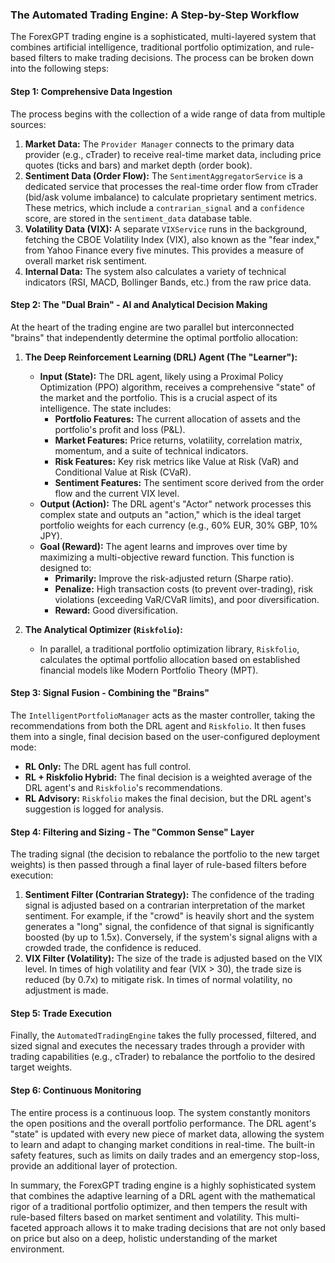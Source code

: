 ### The Automated Trading Engine: A Step-by-Step Workflow

The ForexGPT trading engine is a sophisticated, multi-layered system that combines artificial intelligence, traditional portfolio optimization, and rule-based filters to make trading decisions. The process can be broken down into the following steps:

#### Step 1: Comprehensive Data Ingestion

The process begins with the collection of a wide range of data from multiple sources:

1.  **Market Data:** The `Provider Manager` connects to the primary data provider (e.g., cTrader) to receive real-time market data, including price quotes (ticks and bars) and market depth (order book).
2.  **Sentiment Data (Order Flow):** The `SentimentAggregatorService` is a dedicated service that processes the real-time order flow from cTrader (bid/ask volume imbalance) to calculate proprietary sentiment metrics. These metrics, which include a `contrarian_signal` and a `confidence` score, are stored in the `sentiment_data` database table.
3.  **Volatility Data (VIX):** A separate `VIXService` runs in the background, fetching the CBOE Volatility Index (VIX), also known as the "fear index," from Yahoo Finance every five minutes. This provides a measure of overall market risk sentiment.
4.  **Internal Data:** The system also calculates a variety of technical indicators (RSI, MACD, Bollinger Bands, etc.) from the raw price data.

#### Step 2: The "Dual Brain" - AI and Analytical Decision Making

At the heart of the trading engine are two parallel but interconnected "brains" that independently determine the optimal portfolio allocation:

1.  **The Deep Reinforcement Learning (DRL) Agent (The "Learner"):**
    *   **Input (State):** The DRL agent, likely using a Proximal Policy Optimization (PPO) algorithm, receives a comprehensive "state" of the market and the portfolio. This is a crucial aspect of its intelligence. The state includes:
        *   **Portfolio Features:** The current allocation of assets and the portfolio's profit and loss (P&L).
        *   **Market Features:** Price returns, volatility, correlation matrix, momentum, and a suite of technical indicators.
        *   **Risk Features:** Key risk metrics like Value at Risk (VaR) and Conditional Value at Risk (CVaR).
        *   **Sentiment Features:** The sentiment score derived from the order flow and the current VIX level.
    *   **Output (Action):** The DRL agent's "Actor" network processes this complex state and outputs an "action," which is the ideal target portfolio weights for each currency (e.g., 60% EUR, 30% GBP, 10% JPY).
    *   **Goal (Reward):** The agent learns and improves over time by maximizing a multi-objective reward function. This function is designed to:
        *   **Primarily:** Improve the risk-adjusted return (Sharpe ratio).
        *   **Penalize:** High transaction costs (to prevent over-trading), risk violations (exceeding VaR/CVaR limits), and poor diversification.
        *   **Reward:** Good diversification.

2.  **The Analytical Optimizer (`Riskfolio`):**
    *   In parallel, a traditional portfolio optimization library, `Riskfolio`, calculates the optimal portfolio allocation based on established financial models like Modern Portfolio Theory (MPT).

#### Step 3: Signal Fusion - Combining the "Brains"

The `IntelligentPortfolioManager` acts as the master controller, taking the recommendations from both the DRL agent and `Riskfolio`. It then fuses them into a single, final decision based on the user-configured deployment mode:

*   **RL Only:** The DRL agent has full control.
*   **RL + Riskfolio Hybrid:** The final decision is a weighted average of the DRL agent's and `Riskfolio`'s recommendations.
*   **RL Advisory:** `Riskfolio` makes the final decision, but the DRL agent's suggestion is logged for analysis.

#### Step 4: Filtering and Sizing - The "Common Sense" Layer

The trading signal (the decision to rebalance the portfolio to the new target weights) is then passed through a final layer of rule-based filters before execution:

1.  **Sentiment Filter (Contrarian Strategy):** The confidence of the trading signal is adjusted based on a contrarian interpretation of the market sentiment. For example, if the "crowd" is heavily short and the system generates a "long" signal, the confidence of that signal is significantly boosted (by up to 1.5x). Conversely, if the system's signal aligns with a crowded trade, the confidence is reduced.
2.  **VIX Filter (Volatility):** The size of the trade is adjusted based on the VIX level. In times of high volatility and fear (VIX > 30), the trade size is reduced (by 0.7x) to mitigate risk. In times of normal volatility, no adjustment is made.

#### Step 5: Trade Execution

Finally, the `AutomatedTradingEngine` takes the fully processed, filtered, and sized signal and executes the necessary trades through a provider with trading capabilities (e.g., cTrader) to rebalance the portfolio to the desired target weights.

#### Step 6: Continuous Monitoring

The entire process is a continuous loop. The system constantly monitors the open positions and the overall portfolio performance. The DRL agent's "state" is updated with every new piece of market data, allowing the system to learn and adapt to changing market conditions in real-time. The built-in safety features, such as limits on daily trades and an emergency stop-loss, provide an additional layer of protection.

In summary, the ForexGPT trading engine is a highly sophisticated system that combines the adaptive learning of a DRL agent with the mathematical rigor of a traditional portfolio optimizer, and then tempers the result with rule-based filters based on market sentiment and volatility. This multi-faceted approach allows it to make trading decisions that are not only based on price but also on a deep, holistic understanding of the market environment.